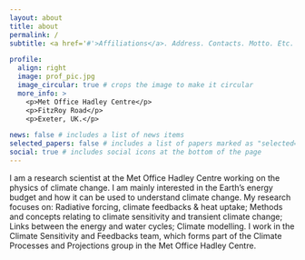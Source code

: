 ```yaml
---
layout: about
title: about
permalink: /
subtitle: <a href='#'>Affiliations</a>. Address. Contacts. Motto. Etc.

profile:
  align: right
  image: prof_pic.jpg
  image_circular: true # crops the image to make it circular
  more_info: >
    <p>Met Office Hadley Centre</p>
    <p>FitzRoy Road</p>
    <p>Exeter, UK.</p>

news: false # includes a list of news items
selected_papers: false # includes a list of papers marked as "selected={true}"
social: true # includes social icons at the bottom of the page
---
```


I am a research scientist at the Met Office Hadley Centre working on the physics of climate change. I am mainly interested in the Earth’s energy budget and how it can be used to understand climate change.  My research focuses on: Radiative forcing, climate feedbacks & heat uptake; Methods and concepts relating to climate sensitivity and transient climate change; Links between the energy and water cycles; Climate modelling. I work in the Climate Sensitivity and Feedbacks team, which forms part of the Climate Processes and Projections group in the Met Office Hadley Centre.